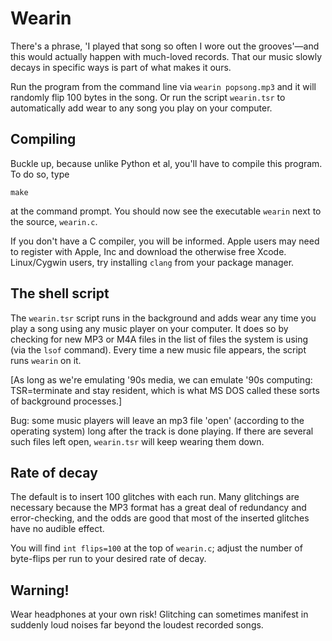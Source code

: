 # Wearin

There's a phrase, 'I played that song so often I wore out the grooves'—and this would
actually happen with much-loved records. That our music slowly decays in specific ways is part
of what makes it ours.

Run the program from the command line via `wearin popsong.mp3` and it will randomly flip
100 bytes in the song. Or run the script `wearin.tsr` to automatically add wear to
any song you play on your computer.

## Compiling

Buckle up, because unlike Python et al, you'll have to compile this program. To do so, type 

`make`

at the command prompt. You should now see the executable `wearin` next to the source, `wearin.c`.

If you don't have a C compiler, you will be informed. Apple users may need to register
with Apple, Inc and download the otherwise free Xcode. Linux/Cygwin users, try installing
`clang` from your package manager.

## The shell script

The `wearin.tsr` script runs in the background and adds wear any time you play a song
using any music player on your computer. It does so by checking for new MP3 or M4A
files in the list of files the system is using (via the `lsof` command). Every time
a new music file appears, the script runs `wearin` on it.

[As long as we're emulating '90s media, we can emulate '90s computing: TSR=terminate
and stay resident, which is what MS DOS called these sorts of background processes.]

Bug: some music players will leave an mp3 file 'open' (according to the operating
system) long after the track is done playing. If there are several such files left open,
`wearin.tsr` will keep wearing them down.


## Rate of decay
The default is to insert 100 glitches with each run. Many glitchings are necessary
because the MP3 format has a great deal of redundancy and error-checking,
and the odds are good that most of the inserted glitches have no audible effect.

You will find `int flips=100` at the top of `wearin.c`; adjust the number of byte-flips
per run to your desired rate of decay.

## Warning!

Wear headphones at your own risk! Glitching can sometimes manifest in suddenly loud
noises far beyond the loudest recorded songs.
